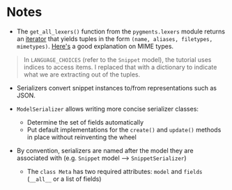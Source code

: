 # Notes

- The `get_all_lexers()` function from the `pygments.lexers` module returns an [iterator](https://stackoverflow.com/a/9884259/14712859) that yields tuples in the form `(name, aliases, filetypes, mimetypes)`. [Here's](https://stackoverflow.com/questions/3828352/what-is-a-mime-type) a good explanation on MIME types.

> In `LANGUAGE_CHOICES` (refer to the `Snippet` model), the tutorial uses indices to access items. I replaced that with a dictionary to indicate what we are extracting out of the tuples.

- Serializers convert snippet instances to/from representations such as JSON.

- `ModelSerializer` allows writing more concise serializer classes:
  - Determine the set of fields automatically
  - Put default implementations for the `create()` and `update()` methods in place without reinventing the wheel

- By convention, serializers are named after the model they are associated with (e.g. `Snippet` model --> `SnippetSerializer`)
  - The `class Meta` has two required attributes: `model` and `fields` (`__all__` or a list of fields)